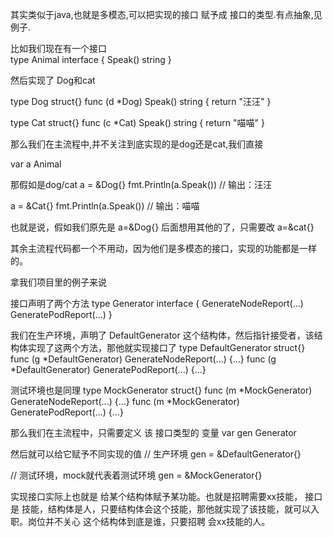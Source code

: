 其实类似于java,也就是多模态,可以把实现的接口 赋予成 接口的类型.有点抽象,见例子.

比如我们现在有一个接口  
type Animal interface {
    Speak() string
}

然后实现了  Dog和cat

type Dog struct{}
func (d *Dog) Speak() string {
    return "汪汪"
}

type Cat struct{}
func (c *Cat) Speak() string {
    return "喵喵"
}

那么我们在主流程中,并不关注到底实现的是dog还是cat,我们直接

var a Animal

那假如是dog/cat
a = &Dog{}
fmt.Println(a.Speak()) // 输出：汪汪

a = &Cat{}
fmt.Println(a.Speak()) // 输出：喵喵

也就是说，假如我们原先是 a=&Dog{}
后面想用其他的了，只需要改
a=&cat{}

其余主流程代码都一个不用动，因为他们是多模态的接口，实现的功能都是一样的。

拿我们项目里的例子来说

接口声明了两个方法
type Generator interface {
    GenerateNodeReport(...)
    GeneratePodReport(...)
}

我们在生产环境，声明了 DefaultGenerator 这个结构体，然后指针接受者，该结构体实现了这两个方法，那他就实现接口了
type DefaultGenerator struct{}
func (g *DefaultGenerator) GenerateNodeReport(...) {...}
func (g *DefaultGenerator) GeneratePodReport(...) {...}

测试环境也是同理
type MockGenerator struct{}
func (m *MockGenerator) GenerateNodeReport(...) {...}
func (m *MockGenerator) GeneratePodReport(...) {...}


那么我们在主流程中，只需要定义 该 接口类型的 变量
var gen Generator

然后就可以给它赋予不同实现的值
// 生产环境
gen = &DefaultGenerator{}

// 测试环境，mock就代表着测试环境
gen = &MockGenerator{}


实现接口实际上也就是 给某个结构体赋予某功能。也就是招聘需要xx技能， 接口是 技能，结构体是人，只要结构体会这个技能，那他就实现了该技能，就可以入职。岗位并不关心 这个结构体到底是谁，只要招聘 会xx技能的人。
